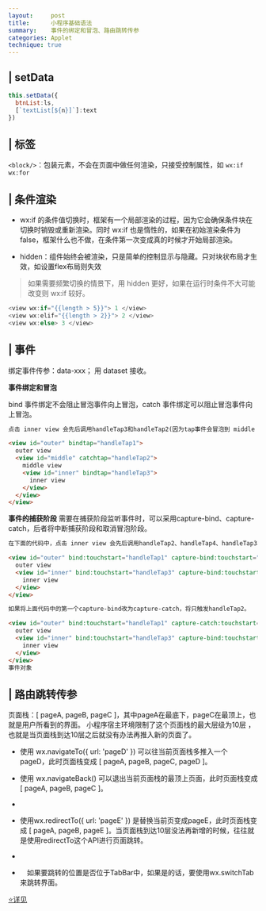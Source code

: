 ```yaml
---
layout:     post
title:      小程序基础语法
summary:    事件的绑定和冒泡、路由跳转传参
categories: Applet
technique: true
---
```


## | setData

```javascript
this.setData({
  btnList:ls,
  [`textList[${n}]`]:text
})
```

## | 标签

`<block/>`：包装元素，不会在页面中做任何渲染，只接受控制属性，如 `wx:if` `wx:for`

## | 条件渲染

- wx:if 的条件值切换时，框架有一个局部渲染的过程，因为它会确保条件块在切换时销毁或重新渲染。同时 wx:if 也是惰性的，如果在初始渲染条件为 false，框架什么也不做，在条件第一次变成真的时候才开始局部渲染。

- hidden：组件始终会被渲染，只是简单的控制显示与隐藏。只对块状布局才生效，如设置flex布局则失效

> 如果需要频繁切换的情景下，用 hidden 更好，如果在运行时条件不大可能改变则 wx:if 较好。

```javascript
<view wx:if="{{length > 5}}"> 1 </view>
<view wx:elif="{{length > 2}}"> 2 </view>
<view wx:else> 3 </view>

```

## | 事件

绑定事件传参：data-xxx； 用 dataset 接收。

**事件绑定和冒泡**

bind 事件绑定不会阻止冒泡事件向上冒泡，catch 事件绑定可以阻止冒泡事件向上冒泡。

```html
点击 inner view 会先后调用handleTap3和handleTap2(因为tap事件会冒泡到 middle view，而 middle view 阻止了 tap 事件冒泡，不再向父节点传递)，点击 middle view 会触发handleTap2，点击 outer view 会触发handleTap1。

<view id="outer" bindtap="handleTap1">
  outer view
  <view id="middle" catchtap="handleTap2">
    middle view
    <view id="inner" bindtap="handleTap3">
      inner view
    </view>
  </view>
</view>
```

**事件的捕获阶段**
需要在捕获阶段监听事件时，可以采用capture-bind、capture-catch，后者将中断捕获阶段和取消冒泡阶段。
```html
在下面的代码中，点击 inner view 会先后调用handleTap2、handleTap4、handleTap3、handleTap1。

<view id="outer" bind:touchstart="handleTap1" capture-bind:touchstart="handleTap2">
  outer view
  <view id="inner" bind:touchstart="handleTap3" capture-bind:touchstart="handleTap4">
    inner view
  </view>
</view>

如果将上面代码中的第一个capture-bind改为capture-catch，将只触发handleTap2。

<view id="outer" bind:touchstart="handleTap1" capture-catch:touchstart="handleTap2">
  outer view
  <view id="inner" bind:touchstart="handleTap3" capture-bind:touchstart="handleTap4">
    inner view
  </view>
</view>
事件对象
```

## | 路由跳转传参

页面栈：[ pageA, pageB, pageC ]，其中pageA在最底下，pageC在最顶上，也就是用户所看到的界面。
小程序宿主环境限制了这个页面栈的最大层级为10层 ，也就是当页面栈到达10层之后就没有办法再推入新的页面了。

- 使用 wx.navigateTo({ url: 'pageD' }) 可以往当前页面栈多推入一个 pageD，此时页面栈变成 [ pageA, pageB, pageC, pageD ]。

- 使用 wx.navigateBack() 可以退出当前页面栈的最顶上页面，此时页面栈变成 [ pageA, pageB, pageC ]。
-
- 使用wx.redirectTo({ url: 'pageE' }) 是替换当前页变成pageE，此时页面栈变成 [ pageA, pageB, pageE ]。当页面栈到达10层没法再新增的时候，往往就是使用redirectTo这个API进行页面跳转。
-
- 　如果要跳转的位置是否位于TabBar中，如果是的话，要使用wx.switchTab 来跳转界面。


[⭐详见](https://developers.weixin.qq.com/miniprogram/dev/framework/view/wxml/event.html)
